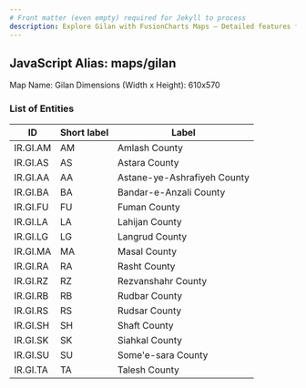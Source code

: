```yaml
---
# Front matter (even empty) required for Jekyll to process
description: Explore Gilan with FusionCharts Maps – Detailed features for seamless integration. Try now & enhance your data visualization today! 
---
```


## JavaScript Alias: maps/gilan

Map Name: Gilan
Dimensions (Width x Height): 610x570





### List of Entities

ID | Short label | Label
---|---|---|
IR.GI.AM|AM|Amlash County
IR.GI.AS|AS|Astara County
IR.GI.AA|AA|Astane-ye-Ashrafiyeh County
IR.GI.BA|BA|Bandar-e-Anzali County
IR.GI.FU|FU|Fuman County
IR.GI.LA|LA|Lahijan County
IR.GI.LG|LG|Langrud County
IR.GI.MA|MA|Masal County
IR.GI.RA|RA|Rasht County
IR.GI.RZ|RZ|Rezvanshahr County
IR.GI.RB|RB|Rudbar County
IR.GI.RS|RS|Rudsar County
IR.GI.SH|SH|Shaft County
IR.GI.SK|SK|Siahkal County
IR.GI.SU|SU|Some'e-sara County
IR.GI.TA|TA|Talesh County